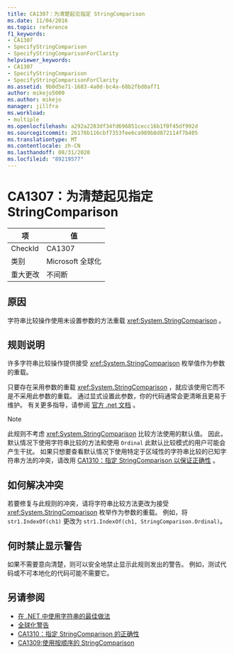 ```yaml
---
title: CA1307：为清楚起见指定 StringComparison
ms.date: 11/04/2016
ms.topic: reference
f1_keywords:
- CA1307
- SpecifyStringComparison
- SpecifyStringComparisonForClarity
helpviewer_keywords:
- CA1307
- SpecifyStringComparison
- SpecifyStringComparisonForClarity
ms.assetid: 9b0d5e71-1683-4a0d-bc4a-68b2fbd8af71
author: mikejo5000
ms.author: mikejo
manager: jillfra
ms.workload:
- multiple
ms.openlocfilehash: a292a2283df34fd696851cecc16b1f0f45df992d
ms.sourcegitcommit: 26178b116cbf7353fee6ca989b8d872114f7b405
ms.translationtype: MT
ms.contentlocale: zh-CN
ms.lasthandoff: 08/31/2020
ms.locfileid: "89219577"
---
```

# <a name="ca1307-specify-stringcomparison-for-clarity"></a>CA1307：为清楚起见指定 StringComparison

|项|值|
|-|-|
|CheckId|CA1307|
|类别|Microsoft 全球化|
|重大更改|不间断|

## <a name="cause"></a>原因
字符串比较操作使用未设置参数的方法重载 <xref:System.StringComparison> 。

## <a name="rule-description"></a>规则说明
许多字符串比较操作提供接受 <xref:System.StringComparison> 枚举值作为参数的重载。

只要存在采用参数的重载 <xref:System.StringComparison> ，就应该使用它而不是不采用此参数的重载。 通过显式设置此参数，你的代码通常会更清晰且更易于维护。 有关更多指导，请参阅 [官方 .net 文档](/dotnet/standard/base-types/best-practices-strings#specifying-string-comparisons-explicitly) 。

> [!NOTE]
> 此规则不考虑 <xref:System.StringComparison> 比较方法使用的默认值。 因此，默认情况下使用字符串比较的方法和使用 `Ordinal` 此默认比较模式的用户可能会产生干扰。
> 如果只想要查看默认情况下使用特定于区域性的字符串比较的已知字符串方法的冲突，请改用 [CA1310：指定 StringComparison 以保证正确性](ca1310.md) 。

## <a name="how-to-fix-violations"></a>如何解决冲突
若要修复与此规则的冲突，请将字符串比较方法更改为接受 <xref:System.StringComparison> 枚举作为参数的重载。 例如，将 `str1.IndexOf(ch1)` 更改为 `str1.IndexOf(ch1, StringComparison.Ordinal)`。

## <a name="when-to-suppress-warnings"></a>何时禁止显示警告
如果不需要意向清楚，则可以安全地禁止显示此规则发出的警告。 例如，测试代码或不可本地化的代码可能不需要它。

## <a name="see-also"></a>另请参阅

- [在 .NET 中使用字符串的最佳做法](/dotnet/standard/base-types/best-practices-strings)
- [全球化警告](globalization-warnings.md)
- [CA1310：指定 StringComparison 的正确性](ca1310.md)
- [CA1309:使用按顺序的 StringComparison](ca1309.md)
